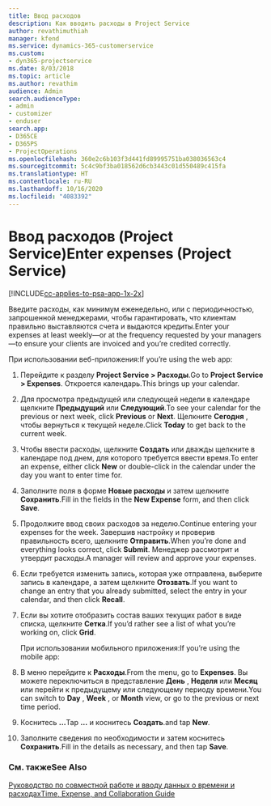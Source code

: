 ```yaml
---
title: Ввод расходов
description: Как вводить расходы в Project Service
author: revathimuthiah
manager: kfend
ms.service: dynamics-365-customerservice
ms.custom:
- dyn365-projectservice
ms.date: 8/03/2018
ms.topic: article
ms.author: revathim
audience: Admin
search.audienceType:
- admin
- customizer
- enduser
search.app:
- D365CE
- D365PS
- ProjectOperations
ms.openlocfilehash: 360e2c6b103f3d441fd89995751ba038036563c4
ms.sourcegitcommit: 5c4c9bf3ba018562d6cb3443c01d550489c415fa
ms.translationtype: HT
ms.contentlocale: ru-RU
ms.lasthandoff: 10/16/2020
ms.locfileid: "4083392"
---
```

# <a name="enter-expenses-project-service"></a><span data-ttu-id="27387-103">Ввод расходов (Project Service)</span><span class="sxs-lookup"><span data-stu-id="27387-103">Enter expenses (Project Service)</span></span>

[!INCLUDE[cc-applies-to-psa-app-1x-2x](../includes/cc-applies-to-psa-app-1x-2x.md)]

<span data-ttu-id="27387-104">Введите расходы, как минимум еженедельно, или с периодичностью, запрошенной менеджерами, чтобы гарантировать, что клиентам правильно выставляются счета и выдаются кредиты.</span><span class="sxs-lookup"><span data-stu-id="27387-104">Enter your expenses at least weekly—or at the frequency requested by your managers—to ensure your clients are invoiced and you’re credited correctly.</span></span>  
  
 <span data-ttu-id="27387-105">При использовании веб-приложения:</span><span class="sxs-lookup"><span data-stu-id="27387-105">If you’re using the web app:</span></span>  
  
1. <span data-ttu-id="27387-106">Перейдите к разделу **Project Service > Расходы**.</span><span class="sxs-lookup"><span data-stu-id="27387-106">Go to **Project Service > Expenses**.</span></span> <span data-ttu-id="27387-107">Откроется календарь.</span><span class="sxs-lookup"><span data-stu-id="27387-107">This brings up your calendar.</span></span>  
  
2. <span data-ttu-id="27387-108">Для просмотра предыдущей или следующей недели в календаре щелкните **Предыдущий** или **Следующий**.</span><span class="sxs-lookup"><span data-stu-id="27387-108">To see your calendar for the previous or next week, click **Previous** or **Next**.</span></span> <span data-ttu-id="27387-109">Щелкните **Сегодня** , чтобы вернуться к текущей неделе.</span><span class="sxs-lookup"><span data-stu-id="27387-109">Click **Today** to get back to the current week.</span></span>  
  
3. <span data-ttu-id="27387-110">Чтобы ввести расходы, щелкните **Создать** или дважды щелкните в календаре под днем, для которого требуется ввести время.</span><span class="sxs-lookup"><span data-stu-id="27387-110">To enter an expense, either click **New** or double-click in the calendar under the day you want to enter time for.</span></span>  
  
4. <span data-ttu-id="27387-111">Заполните поля в форме **Новые расходы** и затем щелкните **Сохранить**.</span><span class="sxs-lookup"><span data-stu-id="27387-111">Fill in the fields in the **New Expense** form, and then click **Save**.</span></span>  
  
5. <span data-ttu-id="27387-112">Продолжите ввод своих расходов за неделю.</span><span class="sxs-lookup"><span data-stu-id="27387-112">Continue entering your expenses for the week.</span></span> <span data-ttu-id="27387-113">Завершив настройку и проверив правильность всего, щелкните **Отправить**.</span><span class="sxs-lookup"><span data-stu-id="27387-113">When you’re done and everything looks correct, click **Submit**.</span></span> <span data-ttu-id="27387-114">Менеджер рассмотрит и утвердит расходы.</span><span class="sxs-lookup"><span data-stu-id="27387-114">A manager will review and approve your expenses.</span></span>  
  
6. <span data-ttu-id="27387-115">Если требуется изменить запись, которая уже отправлена, выберите запись в календаре, а затем щелкните **Отозвать**.</span><span class="sxs-lookup"><span data-stu-id="27387-115">If you want to change an entry that you already submitted, select the entry in your calendar, and then click **Recall**.</span></span>  
  
7. <span data-ttu-id="27387-116">Если вы хотите отобразить состав ваших текущих работ в виде списка, щелкните **Сетка**.</span><span class="sxs-lookup"><span data-stu-id="27387-116">If you’d rather see a list of what you’re working on, click **Grid**.</span></span>  
  
   <span data-ttu-id="27387-117">При использовании мобильного приложения:</span><span class="sxs-lookup"><span data-stu-id="27387-117">If you’re using the mobile app:</span></span>  
  
8. <span data-ttu-id="27387-118">В меню перейдите к **Расходы**.</span><span class="sxs-lookup"><span data-stu-id="27387-118">From the menu, go to **Expenses**.</span></span>     <span data-ttu-id="27387-119">Вы можете переключиться в представление **День** , **Неделя** или **Месяц** или перейти к предыдущему или следующему периоду времени.</span><span class="sxs-lookup"><span data-stu-id="27387-119">You can switch to **Day** , **Week** , or **Month** view, or go to the previous or next time period.</span></span>  
  
9. <span data-ttu-id="27387-120">Коснитесь **…**</span><span class="sxs-lookup"><span data-stu-id="27387-120">Tap **…**</span></span> <span data-ttu-id="27387-121">и коснитесь **Создать**.</span><span class="sxs-lookup"><span data-stu-id="27387-121">and tap **New**.</span></span>  
  
10. <span data-ttu-id="27387-122">Заполните сведения по необходимости и затем коснитесь **Сохранить**.</span><span class="sxs-lookup"><span data-stu-id="27387-122">Fill in the details as necessary, and then tap **Save**.</span></span>  
  
### <a name="see-also"></a><span data-ttu-id="27387-123">См. также</span><span class="sxs-lookup"><span data-stu-id="27387-123">See Also</span></span>  
 [<span data-ttu-id="27387-124">Руководство по совместной работе и вводу данных о времени и расходах</span><span class="sxs-lookup"><span data-stu-id="27387-124">Time, Expense, and Collaboration Guide</span></span>](../psa/time-expense-collaboration-guide.md)
